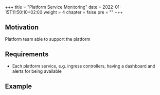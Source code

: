 +++
title = "Platform Service Monitoring"
date = 2022-01-15T11:50:10+02:00
weight = 4
chapter = false
pre = "<b></b>"
+++

## Motivation
Platform team able to support the platform

## Requirements
* Each platform service, e.g. ingress controllers, having a dashboard and alerts for being available

## Example 